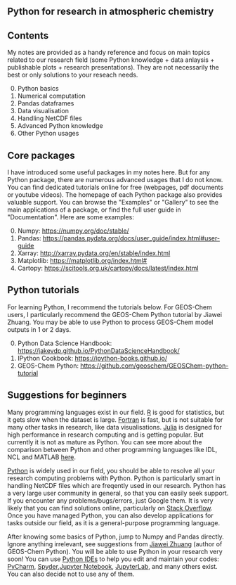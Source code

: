 ## Python for research in atmospheric chemistry

## Contents
My notes are provided as a handy reference and focus on main topics related to our research field (some Python knowledge + data anlaysis + publishable plots + research presentations). They are not necessarily the best or only solutions to your reseach needs. 

0. Python basics
1. Numerical computation
2. Pandas dataframes
3. Data visualisation
4. Handling NetCDF files
5. Advanced Python knowledge
6. Other Python usages

## Core packages
I have introduced some useful packages in my notes here. But for any Python package, there are numerous advanced usages that I do not know. You can find dedicated tutorials online for free (webpages, pdf documents or youtube videos). The homepage of each Python package also provides valuable support. You can browse the "Examples" or "Gallery" to see the main applications of a package, or find the full user guide in "Documentation". Here are some examples:

0. Numpy: https://numpy.org/doc/stable/
1. Pandas: https://pandas.pydata.org/docs/user_guide/index.html#user-guide
2. Xarray: http://xarray.pydata.org/en/stable/index.html
3. Matplotlib: https://matplotlib.org/index.html#
4. Cartopy: https://scitools.org.uk/cartopy/docs/latest/index.html 

## Python tutorials
For learning Python, I recommend the tutorials below. For GEOS-Chem users, I particularly recommend the GEOS-Chem Python tutorial by Jiawei Zhuang. You may be able to use Python to process GEOS-Chem model outputs in 1 or 2 days.

0. Python Data Science Handbook: https://jakevdp.github.io/PythonDataScienceHandbook/
1. IPython Cookbook: https://ipython-books.github.io/
2. GEOS-Chem Python: https://github.com/geoschem/GEOSChem-python-tutorial

## Suggestions for beginners
Many programming languages exist in our field. [R](https://www.r-project.org/) is good for statistics, but it gets slow when the dataset is large. [Fortran](https://en.wikipedia.org/wiki/Fortran) is fast, but is not suitable for many other tasks in research, like data visualisations. [Julia](https://julialang.org/) is designed for high performance in research computing and is getting popular. But currently it is not as mature as Python. You can see more about the comparison between Python and other programming languages like IDL, NCL and MATLAB [here](https://github.com/geoschem/GEOSChem-python-tutorial#why-python). 

[Python](https://www.python.org/) is widely used in our field, you should be able to resolve all your research computing problems with Python. Python is particularly smart in handling NetCDF files which are freqently used in our research. Python has a very large user community in general, so that you can easily seek support. If you encounter any problems/bugs/errors, just Google them. It is very likely that you can find solutions online, particularly on [Stack Overflow](https://stackoverflow.com/). Once you have managed Python, you can also develop applications for tasks outside our field, as it is a general-purpose programming language. 

After knowing some basics of Python, jump to Numpy and Pandas directly. Ignore anything irrelevant, see suggestions from [Jiawei Zhuang](https://github.com/geoschem/GEOSChem-python-tutorial#how-to-learn-python) (author of GEOS-Chem Python). You will be able to use Python in your research very soon! You can use [Python IDEs](https://en.wikipedia.org/wiki/Integrated_development_environment) to help you edit and maintain your codes: [PyCharm](https://www.jetbrains.com/pycharm/), [Spyder](https://www.spyder-ide.org/),[Jupyter Notebook](https://jupyter.org/), [JupyterLab](https://jupyter.org/), and many others exist. You can also decide not to use any of them.
